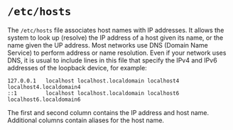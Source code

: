 # `/etc/hosts`

The `/etc/hosts` file associates host names with IP addresses. It allows the system to look up (resolve) the IP address of a host given its name, or the name given the UP address. Most networks use DNS (Domain Name Service) to perform address or name resolution. Even if your network uses DNS, it is usual to include lines in this file that specify the IPv4 and IPv6 addresses of the loopback device, for example:

```
127.0.0.1   localhost localhost.localdomain localhost4 localhost4.localdomain4
::1         localhost localhost.localdomain localhost6 localhost6.localdomain6
```

The first and second column contains the IP address and host name. Additional columns contain aliases for the host name.